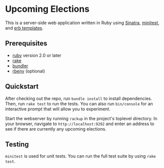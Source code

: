 # Upcoming Elections

This is a server-side web application written in Ruby using
[Sinatra][sinatra], [minitest][minitest], and [erb templates][erb].

## Prerequisites

- [ruby][ruby] version 2.0 or later
- [rake][rake]
- [bundler][bundler]
- [rbenv][rbenv] (optional)

## Quickstart

After checking out the repo, run `bundle install` to install dependencies.
Then, run `rake test` to run the tests. You can also run `bin/console`
for an interactive prompt that will allow you to experiment.

Start the webserver by running `rackup` in the project's toplevel directory.
In your browser, navigate to `http://localhost:9292` and enter an
address to see if there are currently any upcoming elections.

## Testing

`minitest` is used for unit tests. You can run the full test suite by
using `rake test`.

[sinatra]: https://github.com/sinatra/sinatra
[rubygems]: https://rubygems.org
[ruby]: https://github.com/ruby/ruby
[rake]: https://github.com/ruby/rake
[bundler]: https://bundler.io/
[rbenv]: https://github.com/rbenv/rbenv
[erb]: https://www.stuartellis.name/articles/erb/
[minitest]: https://github.com/seattlerb/minitest
